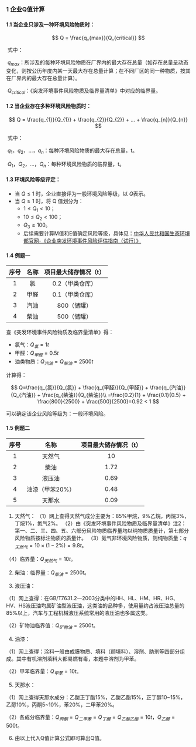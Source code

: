 ### 1 企业Q值计算
#### 1.1 当企业只涉及一种环境风险物质时：

$$
Q = \frac{q_{max}}{Q_{critical}}
$$

​		式中：

​		${q_{max}}$：所涉及的每种环境风险物质在厂界内的最大存在总量（如存在总量呈动态变化，则按公历年度内某一天最大存在总量计算；在不同厂区的同一种物质，按其在厂界内的最大存在总量计算）。

​		${Q_{critical}}$：《突发环境事件风险物质及临界量清单》中对应的临界量。



#### 1.2 当企业存在多种环境风险物质时：

$$
Q = \frac{q_{1}}{Q_{1}} + \frac{q_{2}}{Q_{2}} + ... + \frac{q_{n}}{Q_{n}}
$$

​		式中：

​		$q_{1}，q_{2}，...，q_{n}$：每种环境风险物质的最大存在总量，t。

​		$Q_{1}，Q_{2}，...，Q_{n}$：每种环境风险物质的临界量，t。



#### 1.3  环境风险等级评定：

- 当 $Q\leq1$ 时，企业直接评为一般环境风险等级，以 $Q$表示。
- 当 $Q\geq1$  时，将 Q 值划分为：
   - $1\leq{Q_{1}}<10$；
   - $10\leq{Q_{2}}<100$；
   - ${Q_{3}}\geq100$。
   - 后续需要计算M值和E值确定风险等级，具体见：[中华人民共和国生态环境部官网-《企业突发环境事件风险评估指南（试行）》](https://www.mee.gov.cn/gkml/hbb/bgt/201404/W020140415543139322805.pdf)

#### 1.4 例题一

| 序号 | 名称 | 项目最大储存情况（t） |
| :----: | :----: | :----: |
| 1 | 氯 | 0.2（甲类仓库） |
| 2 | 甲醛 | 0.1（甲类仓库） |
| 3 | 汽油 | 800（储罐） |
| 4 | 柴油 | 500（储罐） |

查《突发环境事件风险物质及临界量清单》得：

- 氯气：$Q_{氯}=1t$
- 甲醛：$Q_{甲醛}=0.5t$
- 油类物质：$Q_{汽油}=Q_{柴油}=2500t$

计算得：

$$
Q=\frac{q_{氯}}{Q_{氯}} + \frac{q_{甲醛}}{Q_{甲醛}} + \frac{q_{汽油}}{Q_{汽油}} +  \frac{q_{柴油}}{Q_{柴油}}\\
=\frac{0.2}{1} + \frac{0.1}{0.5} + \frac{800}{2500} + \frac{500}{2500}=0.92 < 1
$$

可以确定该企业风险等级为：一般环境风险。

#### 1.5 例题二

| 序号 | 名称 | 项目最大储存情况（t） |
| :----: | :----: | :----: |
| 1 | 天然气 | 10 |
| 2 | 柴油 | 1.72 |
| 3 | 液压油 | 0.69 |
| 4 | 油漆（甲苯20%） | 0.48 |
| 5 | 天那水 | 0.09 |

1. 天然气：
    （1）网上查得天然气成分主要为：85%甲烷，9%乙烷，丙烷3%，丁烷1%，氮气2%。
    （2）由《突发环境事件风险物质及临界量清单》注2：第一、二、三、四、五、六部分风险物质临界量均以纯物质质量计，第七部分风险物质按标注物质的质量计。
    （3）氮气非环境风险物质，则纯物质量：$q_{天然气}=10\times(1-2\%)=9.8t$。

  （4）临界量：$Q_{天然气}=10t$。

2. 柴油：临界量：$Q_{柴油}=2500t$。

3. 液压油：

  （1）网上查得：在GB/T7631.2一2003分类中的HH、HL、HM、HR、HG、HV、HS液压油均属矿油型液压油，这类油的品种多，使用量约占液压油总量的85%以上，汽车与工程机械液压系统常用的液压油也多属这类。

  （2）矿物油临界值：$Q_{矿物油}=2500t$。

4. 油漆：

  （1）网上查得：涂料一般由成膜物质、填料（颜填料）、溶剂、助剂等四部分组成。其中有机溶剂填料大都易燃有毒，本题中溶剂为甲苯。

  （2）甲苯临界量：$Q_{甲苯}=10t$。

5. 天那水：

  （1）网上查得天那水成分：乙酸正丁酯15%，乙酸乙酯15%，正丁醇10\~15%，乙醇10%，丙酮5\~10%，苯20%，二甲苯20%。

  （2）各成分临界量：$Q_{丙酮}=Q_{二甲苯}=Q_{丁醇}=Q_{乙酸乙酯}=10t$，$Q_{乙醇}=500t$。

6. 由以上代入Q值计算公式即可算出Q值。
